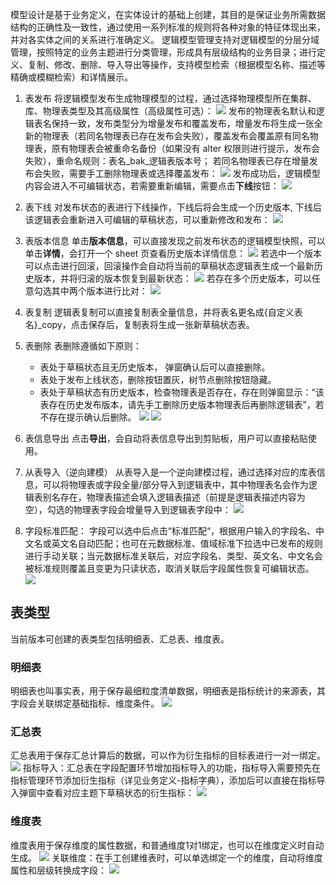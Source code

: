 模型设计是基于业务定义，在实体设计的基础上创建，其目的是保证业务所需数据结构的正确性及一致性，通过使用一系列标准的规则将各种对象的特征体现出来，并对各实体之间的关系进行准确定义。
逻辑模型管理支持对逻辑模型的分层分域管理，按照特定的业务主题进行分类管理，形成具有层级结构的业务目录；进行定义、复制、修改、删除、导入导出等操作，支持模型检索（根据模型名称、描述等精确或模糊检索）和详情展示。
1. 表发布
将逻辑模型发布生成物理模型的过程，通过选择物理模型所在集群、库、物理表类型及其高级属性（高级属性可选）：
![](https://qcloudimg.tencent-cloud.cn/raw/3fa741d0f5c450c4cf749869b5c7d9cc.png)
发布的物理表名默认和逻辑表名保持一致，发布类型分为增量发布和覆盖发布，增量发布将生成一张全新的物理表（若同名物理表已存在发布会失败），覆盖发布会覆盖原有同名物理表，原有物理表会被重命名备份（如果没有 alter 权限则进行提示，发布会失败），重命名规则：表名_bak_逻辑表版本号；
若同名物理表已存在增量发布会失败，需要手工删除物理表或选择覆盖发布：
![](https://qcloudimg.tencent-cloud.cn/raw/379a49218ae855d9d7dbc9a750e57e66.png)
发布成功后，逻辑模型内容会进入不可编辑状态，若需要重新编辑，需要点击**下线**按钮：
![](https://qcloudimg.tencent-cloud.cn/raw/37c2b9bc3a1f9d8bfe6e7b2a856e55b9.png)
2. 表下线
对发布状态的表进行下线操作，下线后将会生成一个历史版本, 下线后该逻辑表会重新进入可编辑的草稿状态，可以重新修改和发布：
![](https://qcloudimg.tencent-cloud.cn/raw/7bbf9b23d6380d6eae556909645865f4.png)
3. 表版本信息
单击**版本信息**，可以直接发现之前发布状态的逻辑模型快照，可以单击**详情**，会打开一个 sheet 页查看历史版本详情信息：
![](https://qcloudimg.tencent-cloud.cn/raw/cfd463fcb9637a54d98fcdf1f52be2d5.png)
若选中一个版本可以点击进行回滚，回滚操作会自动将当前的草稿状态逻辑表生成一个最新历史版本，并将归滚的版本恢复到最新状态：
![](https://qcloudimg.tencent-cloud.cn/raw/d54c367dcf4431e21631d7d8441846a5.png)
若存在多个历史版本，可以任意勾选其中两个版本进行比对：
![](https://qcloudimg.tencent-cloud.cn/raw/adc4d5fe6bf3ec821d71a6ef5e65f1d0.png)
4. 表复制
逻辑表复制可以直接复制表全量信息，并将表名更名成{自定义表名}_copy，点击保存后，复制表将生成一张新草稿状态表。

5. 表删除
表删除遵循如下原则：
	- 表处于草稿状态且无历史版本， 弹窗确认后可以直接删除。
	- 表处于发布上线状态，删除按钮置灰，树节点删除按钮隐藏。
	- 表处于草稿状态有历史版本，检查物理表是否存在，存在则弹窗显示：“该表存在历史发布版本，请先手工删除历史版本物理表后再删除逻辑表”，若不存在提示确认后删除。
![](https://qcloudimg.tencent-cloud.cn/raw/ee2bf7ec8f2afd34e2bc84924d2665c8.png)
![](https://qcloudimg.tencent-cloud.cn/raw/59d70e48478aeb96b7875e4c496e42f9.png)
6. 表信息导出
点击**导出**，会自动将表信息导出到剪贴板，用户可以直接粘贴使用。
7. 从表导入（逆向建模）
从表导入是一个逆向建模过程，通过选择对应的库表信息，可以将物理表或字段全量/部分导入到逻辑表中，其中物理表名会作为逻辑表别名存在，物理表描述会填入逻辑表描述（前提是逻辑表描述内容为空），勾选的物理表字段会增量导入到逻辑表字段中：
![](https://qcloudimg.tencent-cloud.cn/raw/8de41775c701cf4462de8bba1f80f747.png)
8. 字段标准匹配：
字段可以选中后点击“标准匹配“，根据用户输入的字段名、中文名或英文名自动匹配；也可在元数据标准、值域标准下拉选中已发布的规则进行手动关联；当元数据标准关联后，对应字段名、类型、英文名、中文名会被标准规则覆盖且变更为只读状态，取消关联后字段属性恢复可编辑状态。
![](https://qcloudimg.tencent-cloud.cn/raw/fc0c1412445a140131239a48b7b59feb.png)

## 表类型
当前版本可创建的表类型包括明细表、汇总表、维度表。
### 明细表
明细表也叫事实表，用于保存最细粒度清单数据，明细表是指标统计的来源表，其字段会关联绑定基础指标、维度条件。
![](https://qcloudimg.tencent-cloud.cn/raw/555efa638566eb2db9077d49f9880110.png)
### 汇总表
汇总表用于保存汇总计算后的数据，可以作为衍生指标的目标表进行一对一绑定。
![](https://qcloudimg.tencent-cloud.cn/raw/b08c13634de46389ce99ad86a8a73648.png)
指标导入：汇总表在字段配置环节增加指标导入的功能，指标导入需要预先在指标管理环节添加衍生指标（详见业务定义-指标字典），添加后可以直接在指标导入弹窗中查看对应主题下草稿状态的衍生指标：
![](https://qcloudimg.tencent-cloud.cn/raw/b7b659bfc881e3e6cbe9318768c57318.png)
### 维度表
维度表用于保存维度的属性数据，和普通维度1对1绑定，也可以在维度定义时自动生成。
![](https://qcloudimg.tencent-cloud.cn/raw/abccba053b89412dccbf3bf41abfcc3d.png)
关联维度：在手工创建维表时，可以单选绑定一个的维度，自动将维度属性和层级转换成字段：
![](https://qcloudimg.tencent-cloud.cn/raw/74d991df43cf4ac7c5e3397878cdb142.png)

